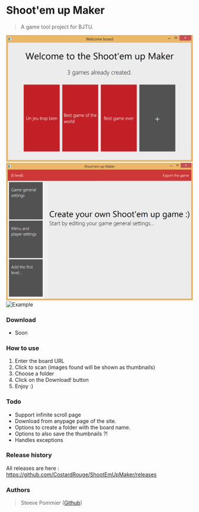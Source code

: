 Shoot'em up Maker
====
> A game tool project for BJTU.

![Example](Assets/1.PNG "(screenshoot)")
![Example](Assets/2.PNG "(screenshoot)")
![Example](Assets/3.PNG "(screenshoot)")

### Download

* Soon

### How to use

1. Enter the board URL
2. Click to scan (images found will be shown as thumbnails)
3. Choose a folder
4. Click on the Download! button
5. Enjoy :)

### Todo

* Support infinite scroll page
* Download from anypage page of the site.
* Options to create a folder with the board name.
* Options to also save the thumbnails ?!
* Handles exceptions

### Release history

All releases are here : https://github.com/CostardRouge/ShootEmUpMaker/releases

### Authors
> Steeve Pommier ([Github](https://github.com/CostardRouge))

